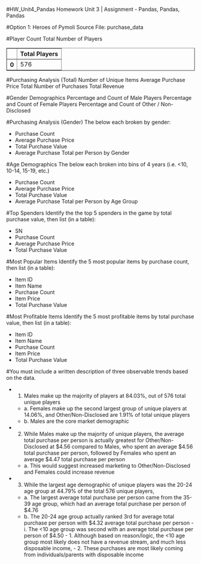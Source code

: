 #HW_Unit4_Pandas
Homework Unit 3 | Assignment -  Pandas, Pandas, Pandas

#Option 1: Heroes of Pymoli
Source File: purchase_data

#Player Count
Total Number of Players
<table border="1" class="dataframe">
  <thead>
    <tr style="text-align: right;">
      <th></th>
      <th>Total Players</th>
    </tr>
  </thead>
  <tbody>
    <tr>
      <th>0</th>
      <td>576</td>
    </tr>
  </tbody>
</table>

#Purchasing Analysis (Total)
Number of Unique Items
Average Purchase Price
Total Number of Purchases
Total Revenue

#Gender Demographics
Percentage and Count of Male Players
Percentage and Count of Female Players 
Percentage and Count of Other / Non-Disclosed

#Purchasing Analysis (Gender)
The below each broken by gender:
- Purchase Count
- Average Purchase Price
- Total Purchase Value
- Average Purchase Total per Person by Gender

#Age Demographics
The below each broken into bins of 4 years (i.e. <10, 10-14, 15-19, etc.)
- Purchase Count
- Average Purchase Price
- Total Purchase Value
- Average Purchase Total per Person by Age Group

#Top Spenders
Identify the the top 5 spenders in the game by total purchase value, then list (in a table): 
- SN
- Purchase Count
- Average Purchase Price
- Total Purchase Value

#Most Popular Items
Identify the 5 most popular items by purchase count, then list (in a table): 
- Item ID
- Item Name
- Purchase Count
- Item Price
- Total Purchase Value

#Most Profitable Items
Identify the 5 most profitable items by total purchase value, then list (in a table):
- Item ID
- Item Name
- Purchase Count
- Item Price
- Total Purchase Value

#You must include a written description of three observable trends based on the data.
- 1. Males make up the majority of players at 84.03%, out of 576 total unique players
    - a.	Females make up the second largest group of unique players at 14.06%, and Other/Non-Disclosed are 1.91% of total unique players
    - b.	Males are the core market demographic
- 2. While Males make up the majority of unique players, the average total purchase per person is actually greatest for Other/Non-Disclosed at $4.56 compared to Males, who spent an average $4.56 total purchase per person, followed by Females who spent an average $4.47 total purchase per person
    - a.	This would suggest increased marketing to Other/Non-Disclosed and Females could increase revenue
- 3. While the largest age demographic of unique players was the 20-24 age group at 44.79% of the total 576 unique players,
    - a.	The largest average total purchase per person came from the 35-39 age group, which had an average total purchase per person of $4.76
    - b.	The 20-24 age group actually ranked 3rd for average total purchase per person with $4.32 average total purchase per person
          - i.	The <10 age group was second with an average total purchase per person of $4.50
              - 1.	Although based on reason/logic, the <10 age group most likely does not have a revenue stream, and much less disposable income,
              - 2.	These purchases are most likely coming from individuals/parents with disposable income

    
 





